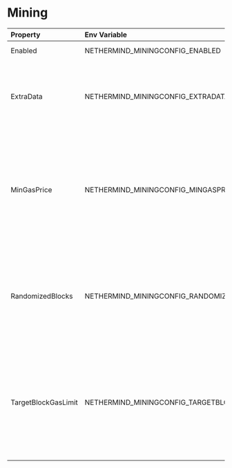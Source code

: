 # Mining

| Property            | Env Variable                                | Description                                                                                                                                                                                                                                                                                                                      | Default    |
|:--------------------|:--------------------------------------------|:---------------------------------------------------------------------------------------------------------------------------------------------------------------------------------------------------------------------------------------------------------------------------------------------------------------------------------|:-----------|
| Enabled             | NETHERMIND_MININGCONFIG_ENABLED             | Defines whether the blocks should be produced.                                                                                                                                                                                                                                                                                   | false      |
| ExtraData           | NETHERMIND_MININGCONFIG_EXTRADATA           | Deprecated since v1.14.6. Please use Blocks.ExtraDataValues you set here are forwarded to it. Conflicting values will cause Exceptions. Block header extra data. 32-bytes shall be extra data max length.                                                                                                                        | Nethermind |
| MinGasPrice         | NETHERMIND_MININGCONFIG_MINGASPRICE         | Deprecated since v1.14.6. Please use Blocks.MinGasPrice Values you set here are forwarded to it. Conflicting values will cause Exceptions. Minimum gas premium for transactions accepted by the block producer. Before EIP1559: Minimum gas price for transactions accepted by the block producer.                               | 1          |
| RandomizedBlocks    | NETHERMIND_MININGCONFIG_RANDOMIZEDBLOCKS    | Deprecated since v1.14.6. Please use Blocks.RandomizedBlocks Values you set here are forwarded to it. Conflicting values will cause Exceptions. Only used in NethDev. Setting this to true will change the difficulty of the block randomly within the constraints.                                                              | false      |
| TargetBlockGasLimit | NETHERMIND_MININGCONFIG_TARGETBLOCKGASLIMIT | Deprecated since v1.14.6. Please use Blocks.TargetBlockGasLimit. Values you set here are forwarded to it. Conflicting values will cause Exceptions. Block gas limit that the block producer should try to reach in the fastest possible way based on protocol rules. NULL value means that the miner should follow other miners. | null       |
